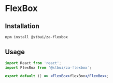 # FlexBox

## Installation

```sh
npm install @stbui/za-flexbox
```

## Usage

```jsx
import React from 'react';
import FlexBox from '@stbui/za-flexbox';

export default () => <FlexBox>flexBox</FlexBox>;
```
